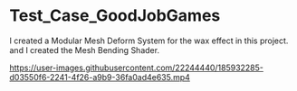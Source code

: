 # Test_Case_GoodJobGames

I created a Modular Mesh Deform System for the wax effect in this project. and I created the Mesh Bending Shader.

https://user-images.githubusercontent.com/22244440/185932285-d03550f6-2241-4f26-a9b9-36fa0ad4e635.mp4

